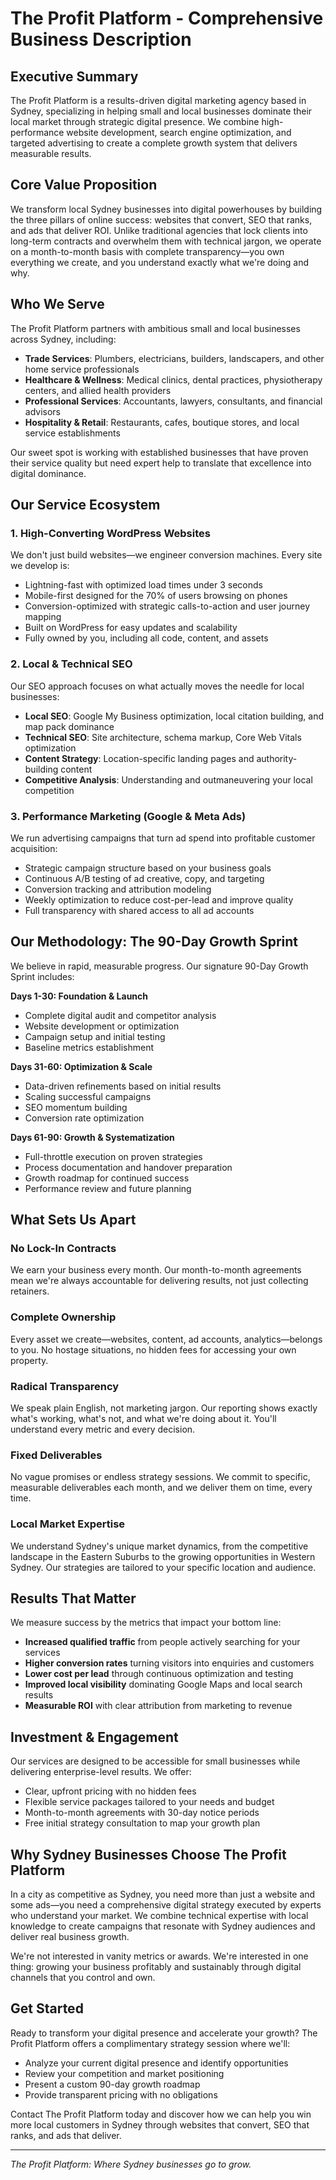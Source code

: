 # The Profit Platform - Comprehensive Business Description

## Executive Summary

The Profit Platform is a results-driven digital marketing agency based in Sydney, specializing in helping small and local businesses dominate their local market through strategic digital presence. We combine high-performance website development, search engine optimization, and targeted advertising to create a complete growth system that delivers measurable results.

## Core Value Proposition

We transform local Sydney businesses into digital powerhouses by building the three pillars of online success: websites that convert, SEO that ranks, and ads that deliver ROI. Unlike traditional agencies that lock clients into long-term contracts and overwhelm them with technical jargon, we operate on a month-to-month basis with complete transparency—you own everything we create, and you understand exactly what we're doing and why.

## Who We Serve

The Profit Platform partners with ambitious small and local businesses across Sydney, including:
- **Trade Services**: Plumbers, electricians, builders, landscapers, and other home service professionals
- **Healthcare & Wellness**: Medical clinics, dental practices, physiotherapy centers, and allied health providers
- **Professional Services**: Accountants, lawyers, consultants, and financial advisors
- **Hospitality & Retail**: Restaurants, cafes, boutique stores, and local service establishments

Our sweet spot is working with established businesses that have proven their service quality but need expert help to translate that excellence into digital dominance.

## Our Service Ecosystem

### 1. High-Converting WordPress Websites
We don't just build websites—we engineer conversion machines. Every site we develop is:
- Lightning-fast with optimized load times under 3 seconds
- Mobile-first designed for the 70% of users browsing on phones
- Conversion-optimized with strategic calls-to-action and user journey mapping
- Built on WordPress for easy updates and scalability
- Fully owned by you, including all code, content, and assets

### 2. Local & Technical SEO
Our SEO approach focuses on what actually moves the needle for local businesses:
- **Local SEO**: Google My Business optimization, local citation building, and map pack dominance
- **Technical SEO**: Site architecture, schema markup, Core Web Vitals optimization
- **Content Strategy**: Location-specific landing pages and authority-building content
- **Competitive Analysis**: Understanding and outmaneuvering your local competition

### 3. Performance Marketing (Google & Meta Ads)
We run advertising campaigns that turn ad spend into profitable customer acquisition:
- Strategic campaign structure based on your business goals
- Continuous A/B testing of ad creative, copy, and targeting
- Conversion tracking and attribution modeling
- Weekly optimization to reduce cost-per-lead and improve quality
- Full transparency with shared access to all ad accounts

## Our Methodology: The 90-Day Growth Sprint

We believe in rapid, measurable progress. Our signature 90-Day Growth Sprint includes:

**Days 1-30: Foundation & Launch**
- Complete digital audit and competitor analysis
- Website development or optimization
- Campaign setup and initial testing
- Baseline metrics establishment

**Days 31-60: Optimization & Scale**
- Data-driven refinements based on initial results
- Scaling successful campaigns
- SEO momentum building
- Conversion rate optimization

**Days 61-90: Growth & Systematization**
- Full-throttle execution on proven strategies
- Process documentation and handover preparation
- Growth roadmap for continued success
- Performance review and future planning

## What Sets Us Apart

### No Lock-In Contracts
We earn your business every month. Our month-to-month agreements mean we're always accountable for delivering results, not just collecting retainers.

### Complete Ownership
Every asset we create—websites, content, ad accounts, analytics—belongs to you. No hostage situations, no hidden fees for accessing your own property.

### Radical Transparency
We speak plain English, not marketing jargon. Our reporting shows exactly what's working, what's not, and what we're doing about it. You'll understand every metric and every decision.

### Fixed Deliverables
No vague promises or endless strategy sessions. We commit to specific, measurable deliverables each month, and we deliver them on time, every time.

### Local Market Expertise
We understand Sydney's unique market dynamics, from the competitive landscape in the Eastern Suburbs to the growing opportunities in Western Sydney. Our strategies are tailored to your specific location and audience.

## Results That Matter

We measure success by the metrics that impact your bottom line:
- **Increased qualified traffic** from people actively searching for your services
- **Higher conversion rates** turning visitors into enquiries and customers
- **Lower cost per lead** through continuous optimization and testing
- **Improved local visibility** dominating Google Maps and local search results
- **Measurable ROI** with clear attribution from marketing to revenue

## Investment & Engagement

Our services are designed to be accessible for small businesses while delivering enterprise-level results. We offer:
- Clear, upfront pricing with no hidden fees
- Flexible service packages tailored to your needs and budget
- Month-to-month agreements with 30-day notice periods
- Free initial strategy consultation to map your growth plan

## Why Sydney Businesses Choose The Profit Platform

In a city as competitive as Sydney, you need more than just a website and some ads—you need a comprehensive digital strategy executed by experts who understand your market. We combine technical expertise with local knowledge to create campaigns that resonate with Sydney audiences and deliver real business growth.

We're not interested in vanity metrics or awards. We're interested in one thing: growing your business profitably and sustainably through digital channels that you control and own.

## Get Started

Ready to transform your digital presence and accelerate your growth? The Profit Platform offers a complimentary strategy session where we'll:
- Analyze your current digital presence and identify opportunities
- Review your competition and market positioning
- Present a custom 90-day growth roadmap
- Provide transparent pricing with no obligations

Contact The Profit Platform today and discover how we can help you win more local customers in Sydney through websites that convert, SEO that ranks, and ads that deliver.

---

*The Profit Platform: Where Sydney businesses go to grow.*